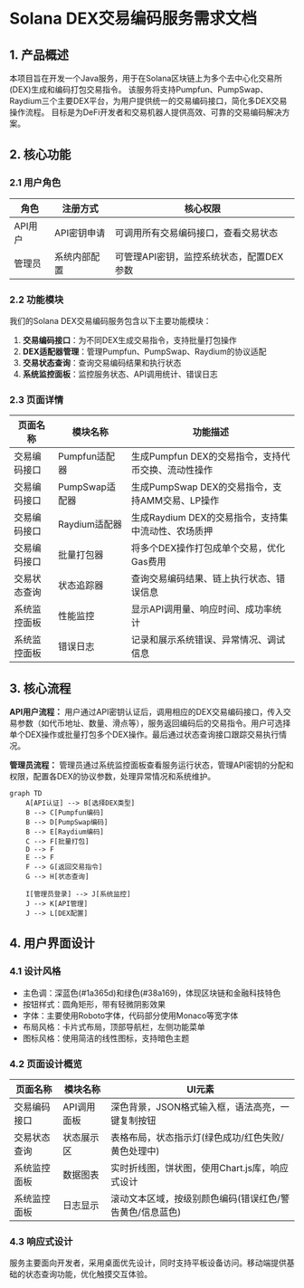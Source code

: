 # Solana DEX交易编码服务需求文档

## 1. 产品概述

本项目旨在开发一个Java服务，用于在Solana区块链上为多个去中心化交易所(DEX)生成和编码打包交易指令。
该服务将支持Pumpfun、PumpSwap、Raydium三个主要DEX平台，为用户提供统一的交易编码接口，简化多DEX交易操作流程。
目标是为DeFi开发者和交易机器人提供高效、可靠的交易编码解决方案。

## 2. 核心功能

### 2.1 用户角色

| 角色 | 注册方式 | 核心权限 |
|------|----------|----------|
| API用户 | API密钥申请 | 可调用所有交易编码接口，查看交易状态 |
| 管理员 | 系统内部配置 | 可管理API密钥，监控系统状态，配置DEX参数 |

### 2.2 功能模块

我们的Solana DEX交易编码服务包含以下主要功能模块：
1. **交易编码接口**：为不同DEX生成交易指令，支持批量打包操作
2. **DEX适配器管理**：管理Pumpfun、PumpSwap、Raydium的协议适配
3. **交易状态查询**：查询交易编码结果和执行状态
4. **系统监控面板**：监控服务状态、API调用统计、错误日志

### 2.3 页面详情

| 页面名称 | 模块名称 | 功能描述 |
|----------|----------|----------|
| 交易编码接口 | Pumpfun适配器 | 生成Pumpfun DEX的交易指令，支持代币交换、流动性操作 |
| 交易编码接口 | PumpSwap适配器 | 生成PumpSwap DEX的交易指令，支持AMM交易、LP操作 |
| 交易编码接口 | Raydium适配器 | 生成Raydium DEX的交易指令，支持集中流动性、农场质押 |
| 交易编码接口 | 批量打包器 | 将多个DEX操作打包成单个交易，优化Gas费用 |
| 交易状态查询 | 状态追踪器 | 查询交易编码结果、链上执行状态、错误信息 |
| 系统监控面板 | 性能监控 | 显示API调用量、响应时间、成功率统计 |
| 系统监控面板 | 错误日志 | 记录和展示系统错误、异常情况、调试信息 |

## 3. 核心流程

**API用户流程：**
用户通过API密钥认证后，调用相应的DEX交易编码接口，传入交易参数（如代币地址、数量、滑点等），服务返回编码后的交易指令。用户可选择单个DEX操作或批量打包多个DEX操作。最后通过状态查询接口跟踪交易执行情况。

**管理员流程：**
管理员通过系统监控面板查看服务运行状态，管理API密钥的分配和权限，配置各DEX的协议参数，处理异常情况和系统维护。

```mermaid
graph TD
    A[API认证] --> B[选择DEX类型]
    B --> C[Pumpfun编码]
    B --> D[PumpSwap编码]
    B --> E[Raydium编码]
    C --> F[批量打包]
    D --> F
    E --> F
    F --> G[返回交易指令]
    G --> H[状态查询]
    
    I[管理员登录] --> J[系统监控]
    J --> K[API管理]
    J --> L[DEX配置]
```

## 4. 用户界面设计

### 4.1 设计风格

- 主色调：深蓝色(#1a365d)和绿色(#38a169)，体现区块链和金融科技特色
- 按钮样式：圆角矩形，带有轻微阴影效果
- 字体：主要使用Roboto字体，代码部分使用Monaco等宽字体
- 布局风格：卡片式布局，顶部导航栏，左侧功能菜单
- 图标风格：使用简洁的线性图标，支持暗色主题

### 4.2 页面设计概览

| 页面名称 | 模块名称 | UI元素 |
|----------|----------|--------|
| 交易编码接口 | API调用面板 | 深色背景，JSON格式输入框，语法高亮，一键复制按钮 |
| 交易状态查询 | 状态展示区 | 表格布局，状态指示灯(绿色成功/红色失败/黄色处理中) |
| 系统监控面板 | 数据图表 | 实时折线图，饼状图，使用Chart.js库，响应式设计 |
| 系统监控面板 | 日志显示 | 滚动文本区域，按级别颜色编码(错误红色/警告黄色/信息蓝色) |

### 4.3 响应式设计

服务主要面向开发者，采用桌面优先设计，同时支持平板设备访问。移动端提供基础的状态查询功能，优化触摸交互体验。